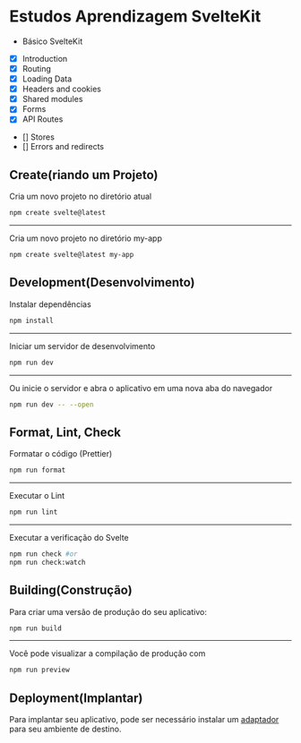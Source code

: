 # Estudos Aprendizagem SvelteKit

- Básico SvelteKit
- [x] Introduction
- [x] Routing
- [x] Loading Data
- [x] Headers and cookies
- [x] Shared modules
- [x] Forms
- [x] API Routes
- [] Stores
- [] Errors and redirects

## Create(riando um Projeto)

Cria um novo projeto no diretório atual

```bash
npm create svelte@latest
```

---

Cria um novo projeto no diretório my-app

```bash
npm create svelte@latest my-app
```

## Development(Desenvolvimento)

Instalar dependências

```bash
npm install
```

---

Iniciar um servidor de desenvolvimento

```bash
npm run dev
```

---

Ou inicie o servidor e abra o aplicativo em uma nova aba do navegador

```bash
npm run dev -- --open
```

## Format, Lint, Check

Formatar o código (Prettier)

```bash
npm run format
```

---

Executar o Lint

```bash
npm run lint
```

---

Executar a verificação do Svelte

```bash
npm run check #or
npm run check:watch
```

## Building(Construção)

Para criar uma versão de produção do seu aplicativo:

```bash
npm run build
```

---

Você pode visualizar a compilação de produção com

```bash
npm run preview
```

## Deployment(Implantar)

Para implantar seu aplicativo, pode ser necessário instalar um [adaptador](https://kit.svelte.dev/docs/adapters) para seu ambiente de destino.
